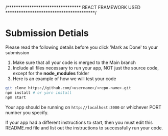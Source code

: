 /*********************************     REACT FRAMEWORK USED     ****************************************/


# Submission Detials

Please read the following details before you click 'Mark as Done' to your submission 
1. Make sure that all your code is merged to the Main branch
2. Include all files necessary to run your app, NOT just the source code, except for the **node_modules** folder
3. Here is an example of how we will test your code 

```bash
git clone https://github.com/<username>/<repo-name>.git
npm install # or yarn install
npm start  
```

Your app should be running on `http://localhost:3000` or whichever PORT number you specify.

If your app had a different instructions to start, then you must edit this README.md file and list out the instructions to successfully run your code.

